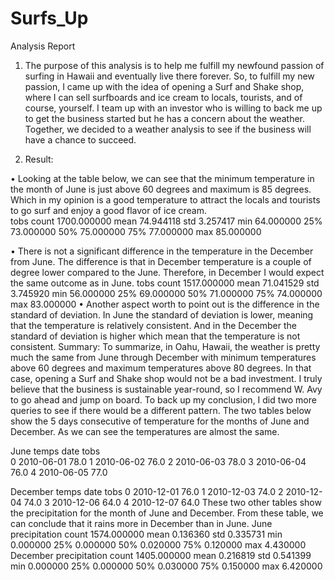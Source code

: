 # Surfs_Up
Analysis Report
1.	The purpose of this analysis is to help me fulfill my newfound passion of surfing in Hawaii and eventually live there forever. So, to fulfill my new passion, I came up with the idea of opening a Surf and Shake shop, where I can sell surfboards and ice cream to locals, tourists, and of course, yourself. I team up with an investor who is willing to back me up to get the business started but he has a concern about the weather. Together, we decided to a weather analysis to see if the 
business will have a chance to succeed. 

2.	Result:

•	Looking at the table below, we can see that the minimum temperature in the month of June is just above 60 degrees and maximum is 85 degrees. Which in my opinion is a good temperature to attract the locals and tourists to go surf and enjoy a good flavor of ice cream.  
tobs
count	1700.000000
mean	74.944118
std	3.257417
min	64.000000
25%	73.000000
50%	75.000000
75%	77.000000
max	85.000000

•	There is not a significant difference in the temperature in the December from June. The difference is that in December temperature is a couple of degree lower compared to the June. Therefore, in December I would expect the same outcome as in June.
	tobs
count	1517.000000
mean	71.041529
std	3.745920
min	56.000000
25%	69.000000
50%	71.000000
75%	74.000000
max	83.000000
•	Another aspect worth to point out is the difference in the standard of deviation. In June the standard of deviation is lower, meaning that the temperature is relatively consistent. And in the December the standard of deviation is higher which mean that the temperature is not consistent.
Summary:
To summarize, in Oahu, Hawaii, the weather is pretty much the same from June through December with minimum temperatures above 60 degrees and maximum temperatures above 80 degrees. In that case, opening a Surf and Shake shop would not be a bad investment. I truly believe that the business is sustainable year-round, so I recommend W. Avy to go ahead and jump on board. To back up my conclusion, I did two more queries to see if there would be a different pattern. The two tables below show the 5 days consecutive of temperature for the months of June and December. As we can see the temperatures are almost the same.

June temps
	date	tobs                                        
0	2010-06-01	78.0
1	2010-06-02	76.0
2	2010-06-03	78.0
3	2010-06-04	76.0
4	2010-06-05	77.0

December temps
	date	tobs
0	2010-12-01	76.0
1	2010-12-03	74.0
2	2010-12-04	74.0
3	2010-12-06	64.0
4	2010-12-07	64.0
These two other tables show the precipitation for the month of June and December. From these table, we can conclude that it rains more in December than in June. 
June	precipitation
count	1574.000000
mean	0.136360
std	0.335731
min	0.000000
25%	0.000000
50%	0.020000
75%	0.120000
max	4.430000
 December    precipitation
 count	1405.000000
mean	0.216819
std	0.541399
min	0.000000
25%	0.000000
50%	0.030000
75%	0.150000
max	6.420000
